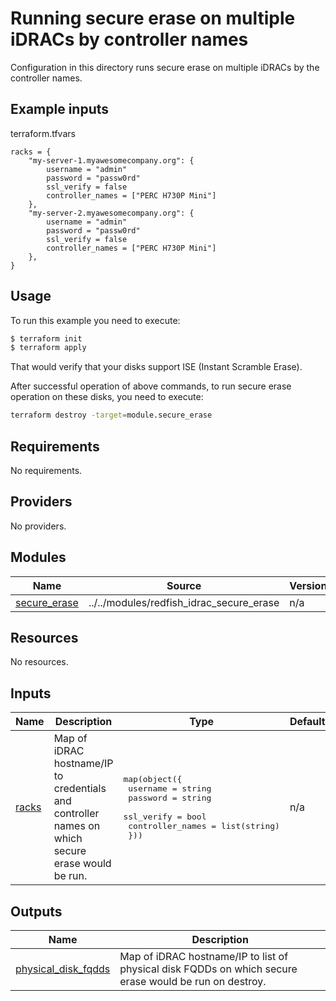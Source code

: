 <!--
Copyright (c) 2024 Dell Inc., or its subsidiaries. All Rights Reserved.

Licensed under the Mozilla Public License Version 2.0 (the "License");
you may not use this file except in compliance with the License.
You may obtain a copy of the License at

    http://mozilla.org/MPL/2.0/


Unless required by applicable law or agreed to in writing, software
distributed under the License is distributed on an "AS IS" BASIS,
WITHOUT WARRANTIES OR CONDITIONS OF ANY KIND, either express or implied.
See the License for the specific language governing permissions and
limitations under the License.
-->

# Running secure erase on multiple iDRACs by controller names

Configuration in this directory runs secure erase on multiple iDRACs by the controller names.

## Example inputs

terraform.tfvars
```hcl
racks = {
    "my-server-1.myawesomecompany.org": {
        username = "admin"
        password = "passw0rd"
        ssl_verify = false
        controller_names = ["PERC H730P Mini"]
    },
    "my-server-2.myawesomecompany.org": {
        username = "admin"
        password = "passw0rd"
        ssl_verify = false
        controller_names = ["PERC H730P Mini"]
    },
}
```

## Usage

To run this example you need to execute:

```bash
$ terraform init
$ terraform apply
```

That would verify that your disks support ISE (Instant Scramble Erase).

After successful operation of above commands, to run secure erase operation on these disks, you need to execute:

```bash
terraform destroy -target=module.secure_erase
```

<!-- BEGIN_TF_DOCS -->
## Requirements

No requirements.

## Providers

No providers.

## Modules

| Name | Source | Version |
|------|--------|---------|
| <a name="module_secure_erase"></a> [secure\_erase](#module\_secure\_erase) | ../../modules/redfish_idrac_secure_erase | n/a |

## Resources

No resources.

## Inputs

| Name | Description | Type | Default | Required |
|------|-------------|------|---------|:--------:|
| <a name="input_racks"></a> [racks](#input\_racks) | Map of iDRAC hostname/IP to credentials and controller names on which secure erase would be run. | <pre>map(object({<br>    username     = string<br>    password     = string<br>    ssl_verify   = bool<br>    controller_names = list(string)<br>  }))</pre> | n/a | yes |

## Outputs

| Name | Description |
|------|-------------|
| <a name="output_physical_disk_fqdds"></a> [physical\_disk\_fqdds](#output\_physical\_disk\_fqdds) | Map of iDRAC hostname/IP to list of physical disk FQDDs on which secure erase would be run on destroy. |
<!-- END_TF_DOCS -->
